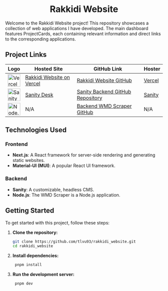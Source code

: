 <h1 align="center">Rakkidi Website</h1>

Welcome to the Rakkidi Website project! This repository showcases a collection of web applications I have developed. The main dashboard features ProjectCards, each containing relevant information and direct links to the corresponding applications.

## Project Links

| Logo                                                                                                                                                           | Hosted Site                                                   | GitHub Link                                                                     | Hoster                                              |
| -------------------------------------------------------------------------------------------------------------------------------------------------------------- | ------------------------------------------------------------- | ------------------------------------------------------------------------------- | --------------------------------------------------- |
| <img src="https://www.svgrepo.com/show/327408/logo-vercel.svg" alt="Vercel" width="40">                                                                        | [Rakkidi Website on Vercel](https://www.rakkidi.de/dashboard) | [Rakkidi Website GitHub](https://github.com/tlvu93/rakkidi_website)             | [Vercel](https://vercel.com/tlvu93/rakkidi-website) |
| <img src="https://upload.wikimedia.org/wikipedia/commons/thumb/7/7e/Sanity-logo-svg.svg/512px-Sanity-logo-svg.svg.png?20230215151537" alt="Sanity" width="40"> | [Sanity Desk](https://rakkidi.sanity.studio/desk)             | [Sanity Backend GitHub Repository](https://github.com/tlvu93/sanity-rakkidi-de) | [Sanity](https://rakkidi.sanity.studio/desk)        |
| <img src="https://www.svgrepo.com/show/354118/nodejs.svg" alt="Node.js" width="40">                                                                            | N/A                                                           | [Backend WMD Scraper GitHub](https://github.com/tlvu93/wmd-scraper)             | N/A                                                 |

## Technologies Used

### Frontend

- **Next.js**: A React framework for server-side rendering and generating static websites.
- **Material-UI (MUI)**: A popular React UI framework.

### Backend

- **Sanity**: A customizable, headless CMS.
- **Node.js**: The WMD Scraper is a Node.js application.

## Getting Started

To get started with this project, follow these steps:

1. **Clone the repository:**
   ```sh
   git clone https://github.com/tlvu93/rakkidi_website.git
   cd rakkidi_website
   ```
2. **Install dependencies:**

   ```sh
    pnpm install
   ```

3. **Run the development server:**
   ```sh
    pnpm dev
   ```
